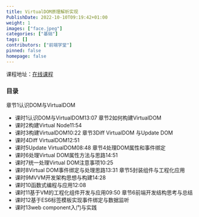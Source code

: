 ```yaml
---
title: VirtualDOM原理解析实现
PublishDate: 2022-10-10T09:19:42+01:00
weight: 1
images: ["face.jpeg"]
categories: ["基础"]
tags: []
contributors: ["前端学堂"]
pinned: false
homepage: false
---
```


课程地址：[在线课程](https://study.163.com/course/courseMain.htm?courseId=1004856021&share=2&shareId=400000000351011)

### 目录
章节1认识DOM与VirtualDOM
- 课时1认识DOM与VirtualDOM13:07
章节2如何构建VirtualDOM
- 课时2构建Virtual Node11:54
- 课时3构建VirtualDOM10:22
章节3Diff VirtualDOM 与Update DOM
- 课时4Diff VirtualDOM12:51
- 课时5Update VirtualDOM08:48
章节4处理DOM属性和事件绑定
- 课时6处理Virtual DOM属性方法与思路14:51
- 课时7统一处理Virtual DOM注意事项10:25
- 课时8Virtual DOM事件绑定与处理思路13:31
章节5封装组件与工程化应用
- 课时9MVVM开发架构思想与构建14:28
- 课时10函数式编程与应用12:08
- 课时11基于VM的工程化组件开发与应用09:50
章节6前端开发结构思考与总结
- 课时12基于ES6标签模板实现事件绑定与数据监听
- 课时13web component入门与实践
